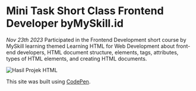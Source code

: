 # Mini Task Short Class Frontend Developer byMySkill.id
_Nov 23th 2023_
Participated in the Frontend Development short course by MySkill learning themed Learning HTML for Web Development about front-end developers, HTML document structure, elements, tags, attributes, types of HTML elements, and creating HTML documents.

![Hasil Projek HTML](https://drive.google.com/file/d/1SXbD7XTQ6el_KSIgQ8Fz8S6wUMow6eaD/view?usp=sharing)

This site was built using [CodePen](https://codepen.io/mhsyaman/pen/vYbreEx).
